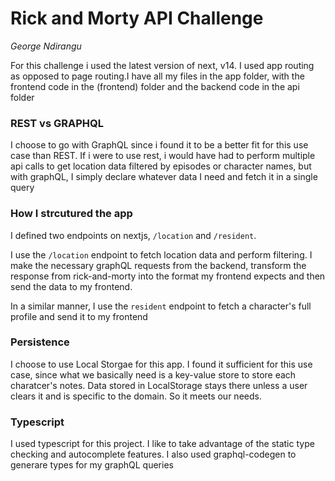 # Rick and Morty API Challenge

_George Ndirangu_

For this challenge i used the latest version of next, v14. I used app routing as opposed to page routing.I have all my files in the app folder, with the frontend code in the (frontend) folder and the backend code in the api folder

### REST vs GRAPHQL

I choose to go with GraphQL since i found it to be a better fit for this use case than REST. If i were to use rest, i would have had to perform multiple api calls to get location data filtered by episodes or character names, but with graphQL, I simply declare whatever data I need and fetch it in a single query

### How I strcutured the app

I defined two endpoints on nextjs, `/location` and `/resident`.

I use the `/location` endpoint to fetch location data and perform filtering. I make the necessary graphQL requests from the backend, transform the response from rick-and-morty into the format my frontend expects and then send the data to my frontend.

In a similar manner, I use the `resident` endpoint to fetch a character's full profile and send it to my frontend

### Persistence

I choose to use Local Storgae for this app. I found it sufficient for this use case, since what we basically need is a key-value store to store each charatcer's notes. Data stored in LocalStorage stays there unless a user clears it and is specific to the domain. So it meets our needs.

### Typescript

I used typescript for this project. I like to take advantage of the static type checking and autocomplete features. I also used graphql-codegen to generare types for my graphQL queries
